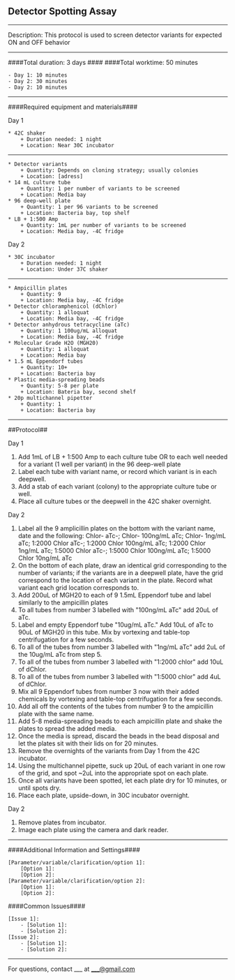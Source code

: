 Detector Spotting Assay
--------------
- - - - - - - - - - - - - - - - - - - - - - - - - - - - - - - - - - - - - - - - - - - -
Description: This protocol is used to screen detector variants for expected ON and OFF behavior

- - - - - - - - - - - - - - - - - - - - - - - - - - - - - - - - - - - - - - - - - - - -
####Total duration: 3 days ####
####Total worktime: 50 minutes

    - Day 1: 10 minutes
    - Day 2: 30 minutes
    - Day 2: 10 minutes
    
- - - - - - - - - - - - - - - - - - - - - - - - - - - - - - - - - - - - - - - - - - - -

####Required equipment and materials####

Day 1

    * 42C shaker
        + Duration needed: 1 night
        + Location: Near 30C incubator
  
------

    * Detector variants
        + Quantity: Depends on cloning strategy; usually colonies
        + Location: [adress]
    * 14 mL culture tube
        + Quantity: 1 per number of variants to be screened
        + Location: Media bay
    * 96 deep-well plate
        + Quantity: 1 per 96 variants to be screened
        + Location: Bacteria bay, top shelf
    * LB + 1:500 Amp
        + Quantity: 1mL per number of variants to be screened
        + Location: Media bay, -4C fridge
  
Day 2

    * 30C incubator
        + Duration needed: 1 night
        + Location: Under 37C shaker
        
---------

        
    * Ampicillin plates
        + Quantity: 9
        + Location: Media bay, -4C fridge
    * Detector chloramphenicol (dChlor)
        + Quantity: 1 alloquat
        + Location: Media bay, -4C fridge
    * Detector anhydrous tetracycline (aTc)
        + Quantity: 1 100ug/mL alloquat
        + Location: Media bay, -4C fridge
    * Molecular Grade H2O (MGH20)
        + Quantity: 1 alloquat
        + Location: Media bay
    * 1.5 mL Eppendorf tubes
        + Quantity: 10+
        + Location: Bacteria bay
    * Plastic media-spreading beads
        + Quantity: 5-8 per plate
        + Location: Bateria bay, second shelf
    * 20p multichannel pipetter
        + Quantity: 1
        + Location: Bacteria bay
- - - - - - - - - - - - - - - - - - - - - - - - - - - - - - - - - - - - - - - - - - - - 

##Protocol##

Day 1

1. Add 1mL of LB + 1:500 Amp to each culture tube OR to each well needed for a variant (1 well per variant) in the 96 deep-well plate
2. Label each tube with variant name, or record which variant is in each deepwell.
3. Add a stab of each variant (colony) to the appropriate culture tube or well.
4. Place all culture tubes or the deepwell in the 42C shaker overnight.

Day 2

1. Label all the 9 amplicillin plates on the bottom with the variant name, date and the following: Chlor- aTc-; Chlor- 100ng/mL aTc; Chlor- 1ng/mL aTc; 1:2000 Chlor aTc-; 1:2000 Chlor 100ng/mL aTc; 1:2000 Chlor 1ng/mL aTc; 1:5000 Chlor aTc-; 1:5000 Chlor 100ng/mL aTc; 1:5000 Chlor 10ng/mL aTc
2. On the bottom of each plate, draw an identical grid corresponding to the number of variants; if the variants are in a deepwell plate, have the grid correspond to the location of each variant in the plate. Record what variant each grid location corresponds to.
3. Add 200uL of MGH20 to each of 9 1.5mL Eppendorf tube and label similarly to the ampicillin plates
4. To all tubes from number 3 labelled with "100ng/mL aTc" add 20uL of aTc.
5. Label and empty Eppendorf tube "10ug/mL aTc." Add 10uL of aTc to 90uL of MGH20 in this tube. Mix by vortexing and table-top centrifugation for a few seconds.
6. To all of the tubes from number 3 labelled with "1ng/mL aTc" add 2uL of the 10ug/mL aTc from step 5.
7. To all of the tubes from number 3 labelled with "1:2000 chlor" add 10uL of dChlor.
8. To all of the tubes from number 3 labelled with "1:5000 chlor" add 4uL of dChlor.
9. Mix all 9 Eppendorf tubes from number 3 now with their added chemicals by vortexing and table-top centrifugation for a few seconds.
10. Add all off the contents of the tubes from number 9 to the ampicillin plate with the same name.
11. Add 5-8 media-spreading beads to each ampicillin plate and shake the plates to spread the added media.
12. Once the media is spread, discard the beads in the bead disposal and let the plates sit with their lids on for 20 minutes.
13. Remove the overnights of the variants from Day 1 from the 42C incubator. 
14. Using the multichannel pipette, suck up 20uL of each variant in one row of the grid, and spot ~2uL into the appropriate spot on each plate.
15. Once all variants have been spotted, let each plate dry for 10 minutes, or until spots dry.
16. Place each plate, upside-down, in 30C incubator overnight.

Day 2

1. Remove plates from incubator.
2. Image each plate using the camera and dark reader.

- - - - - - - - - - - - - - - - - - - - - - - - - - - - - - - - - - - - - - - - - - - - 
    
    
####Additional Information and Settings####

    [Parameter/variable/clarification/option 1]:
        [Option 1]:
        [Option 2]:
    [Parameter/variable/clarification/option 2]:
        [Option 1]:
        [Option 2]:


####Common Issues####

    [Issue 1]:
        - [Solution 1]:
        - [Solution 2]:
    [Issue 2]:
        - [Solution 1]:
        - [Solution 2]:
- - - - - - - - - - - - - - - - - - - - - - - - - - - - - - - - - - - - - - - - - - - - 
       
For questions, contact ___ at ___@gmail.com    
